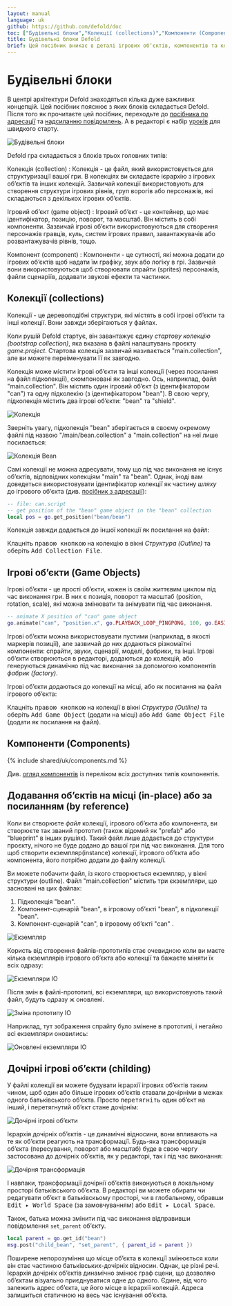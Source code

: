 ```yaml
---
layout: manual
language: uk
github: https://github.com/defold/doc
toc: ["Будівельні блоки","Колекції (collections)","Компоненти (Components)","Додавання обʼєктів на місці (in-place) або за посиланням (by reference)","Дочірні ігрові обʼєкти (childing)"]
title: Будівельні блоки Defold
brief: Цей посібник вникає в деталі ігрових обʼєктів, компонентів та колецкцій.
---
```


# Будівельні блоки

В центрі архітектури Defold знаходяться кілька дуже важливих концепцій. Цей посібник пояснює з яких блоків складається Defold. Після того як прочитаєте цей посібник, переходьте до [посібника по адресації](/uk/manuals/addressing) та [надсиланню повідомлень](/uk/manuals/message-passing). А в редакторі є набір [уроків](/tutorials/getting-started) для швидкого старту.

![Будівельні блоки](/manuals/images/building_blocks/building_blocks.png)

Defold гра складається з блоків трьох головних типів:

Колекція (collection)
: Колекція - це файл, який використовується для структуризації вашої гри. В колекціях ви складаєте ієрархію з ігрових обʼєктів та інших колекцій. Зазвичай колекції використовують для створення структури ігрових рівнів, груп ворогів або персонажів, які складаються з декількох ігрових обʼєктів.

Ігровий обʼєкт (game object)
: Ігровий обʼєкт - це контейнер, що має ідентифікатор, позицію, поворот, та масштаб. Він містить в собі компоненти. Зазвичай ігрові обʼєкти використовуються для створення персонажів гравців, куль, систем ігрових правил, завантажувачів або розвантажувачів рівнів, тощо.

Компонент (component)
: Компоненти - це сутності, які можна додати до ігрових обʼєктів щоб надати їм графіку, звук або логіку в грі. Зазвичай вони використовуються щоб створювати спрайти (sprites) персонажів, файли сценаріїв, додавати звукові ефекти та частинки.

## Колекції (collections)

Колекції - це деревоподібні структури, які містять в собі ігрові обʼєкти та інші колекції. Вони завжди зберігаються у файлах.

Коли рушій Defold стартує, він завантажує єдину _стартову колекцію (bootstrap collection)_, яка вказана в файлі налаштувань проєкту *game.project*. Стартова колекція зазвичай називається "main.collection", але ви можете переіменувати її як завгодно.

Колекція може містити ігрові обʼєкти та інші колекції (через посилання на файл підколекції), скомпоновані як завгодно. Ось, наприклад, файл "main.collection". Він містить один ігровий обʼєкт (з ідентифікатором "can") та одну підколекію (з ідентифікатором "bean"). В свою чергу, підколекція містить два ігрові обʼєкти: "bean" та "shield".

![Колекція](/manuals/images/building_blocks/collection.png)

Зверніть увагу, підколекція "bean" зберігається в своєму окремому файлі під назвою "/main/bean.collection" а "main.collection" на неї лише посилається:

![Колекція Bean](/manuals/images/building_blocks/bean_collection.png)

Самі колекції не можна адресувати, тому що під час виконання не існує обʼєктів, відповідних колекціям "main" та "bean". Однак, іноді вам доведеться використовувати ідентифікатор колекції як частину _шляху_ до ігрового обʼєкта (див. [посібник з адресації](/uk/manuals/addressing)):

```lua
-- file: can.script
-- get position of the "bean" game object in the "bean" collection
local pos = go.get_position("bean/bean")
```

Колекція завжди додається до іншої колекції як посилання на файл:

Клацніть <kbd>правою кнопкою</kbd> на колекцію в вікні *Структура (Outline)* та оберіть <kbd>Add Collection File</kbd>.

## Ігрові обʼєкти (Game Objects)

Ігрові обʼєкти - це прості обʼєкти, кожен із своїм життєвим циклом під час виконання гри. В них є позиція, поворот та масштаб (position, rotation, scale), які можна змінювати та анімувати під час виконання.

```lua
-- animate X position of "can" game object
go.animate("can", "position.x", go.PLAYBACK_LOOP_PINGPONG, 100, go.EASING_LINEAR, 1.0)
```

Ігрові обʼєкти можна використовувати пустими (наприклад, в якості маркерів позиції), але зазвичай до них додаються різномаїтні компоненти: спрайти, звуки, сценарії, моделі, фабрики, та інші. Ігрові обʼєкти створюються в редакторі, додаються до колекцій, або генеруються динамічно під час виконання за допомогою компонентів _фабрик (factory)_.

Ігрові обʼєкти додаються до колекції на місці, або як посилання на файл ігрового обʼєкта:

Клацніть <kbd>правою кнопкою</kbd> на колекції в вікні *Структура (Outline)* та оберіть <kbd>Add Game Object</kbd> (додати на місці) або <kbd>Add Game Object File</kbd> (додати як посилання на файл).


## Компоненти (Components)

{% include shared/uk/components.md %}

Див. [огляд компонентів](/manuals/components/) із переліком всіх доступних типів компонентів.

## Додавання обʼєктів на місці (in-place) або за посиланням (by reference)

Коли ви створюєте _файл_ колекції, ігрового обʼєкта або компонента, ви створюєте так званий прототип (також відомий як "prefab" або "blueprint" в інших рушіях). Такий файл лише додається до структури проєкту, нічого не буде додано до вашої гри під час виконання. Для того щоб створити екземпляр(instance) колекції, ігрового обʼєкта або компонента, його потрібно додати до файлу колекції.

Ви можете побачити файл, із якого створюється екземпляр, у вікні структури (outline). Файл "main.collection" містить три єкземпляри, що засновані на цих файлах:

1. Підколекція "bean".
2. Компонент-сценарій "bean", в ігровому обʼєкті "bean", в підколекції "bean".
3. Компонент-сценарій "can", в ігровому обʼєкті "can" .

![Екземпляр](/manuals/images/building_blocks/instance.png)

Користь від створення файлів-прототипів стає очевидною коли ви маєте кілька екземплярів ігрового обʼєкта або колекції та бажаєте міняти їх всіх одразу:

![Екземпляри ІО](/manuals/images/building_blocks/go_instance.png)

Після змін в файлі-прототипі, всі екземпляри, що використовують такий файл, будуть одразу ж оновлені.

![Зміна прототипу ІО](/manuals/images/building_blocks/go_change_blueprint.png)

Наприклад, тут зображення спрайту було змінене в прототипі, і негайно всі екземпляри оновились:

![Оновлені екземпляри ІО](/manuals/images/building_blocks/go_instance2.png)

## Дочірні ігрові обʼєкти (childing)

У файлі колекції ви можете будувати ієрархії ігрових обʼєктів таким чином, щоб один або більше ігрових обʼєктів ставали дочірніми в межах одного батьківського обʼєкта. Просто <kbd>перетягніть</kbd> один обʼєкт на інший, і перетягнутий обʼєкт стане дочірнім:

![Дочірні ігрові обʼєкти](/manuals/images/building_blocks/childing.png)

Ієрархія дочірніх обʼєктів - це динамічні відносини, вони впливають на те як обʼєкти реагують на трансформації. Будь-яка трансформація обʼєкта (пересування, поворот або масштаб) буде в свою чергу застосована до дочірніх обʼєктів, як у редакторі, так і під час виконання:

![Дочірня трансформація](/manuals/images/building_blocks/child_transform.png)

І навпаки, трансформації дочірнії обʼєктів виконуються в локальному просторі батьківського обʼєкта. В редакторі ви можете обирати чи редагувати обʼєкт в батьківскьому просторі, чи в глобальному, обравши <kbd>Edit ▸ World Space</kbd> (за замовчуванням) або <kbd>Edit ▸ Local Space</kbd>.

Також, батька можна змінити під час виконання відправивши повідомлення `set_parent` обʼєкту.

```lua
local parent = go.get_id("bean")
msg.post("child_bean", "set_parent", { parent_id = parent })
```

<div class='important' markdown='1'>
Поширене непорозуміння що місце обʼєкта в колекції змінюється коли він стає частиною батьківських-дочірніх відносин. Однак, це різні речі. Ієрархія дочірніх обʼєктів динамічно змінює граф сцени, що дозволяю обʼєктам візуально приєднуватися одне до одного. Єдине, від чого залежить адрес обʼєкта, це його місце в ієрархії колекцій. Адреса залишиться статичною на весь час існування обʼєкта.
</div>
